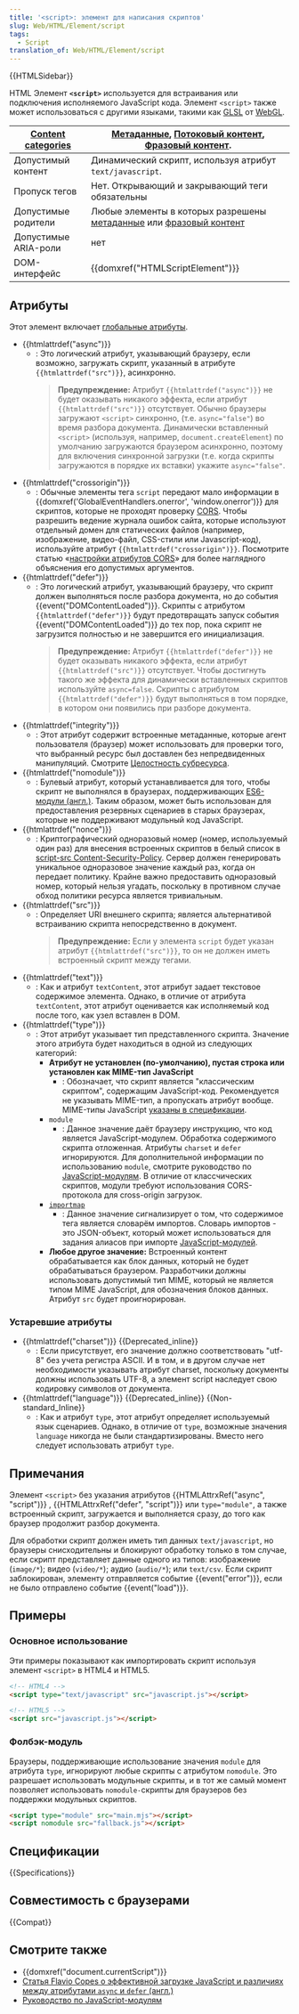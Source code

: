 ```yaml
---
title: '<script>: элемент для написания скриптов'
slug: Web/HTML/Element/script
tags:
  - Script
translation_of: Web/HTML/Element/script
---
```


{{HTMLSidebar}}

HTML Элемент **`<script>`** используется для встраивания или подключения исполняемого JavaScript кода. Элемент `<script>` также может использоваться с другими языками, такими как [GLSL](/ru/docs/Web/API/WebGL_API/By_example/Hello_GLSL) от [WebGL](/ru/docs/Web/API/WebGL_API).

| [Content categories](/ru/docs/Web/Guide/HTML/Content_categories) | [Метаданные](/ru/docs/Web/Guide/HTML/Content_categories#Метаданные), [Потоковый контент](/ru/docs/Web/Guide/HTML/Content_categories#Main_content_categories), [Фразовый контент](/ru/docs/Web/Guide/HTML/Content_categories#Phrasing_content). |
| ---------------------------------------------------------------- | ---------------------------------------------------------------------------------------------------------------------------------------------------------------------------------------------------------------------------------------------- |
| Допустимый контент                                               | Динамический скрипт, используя атрибут `text/javascript`.                                                                                                                                                                                      |
| Пропуск тегов                                                    | Нет. Открывающий и закрывающий теги обязательны                                                                                                                                                                                                |
| Допустимые родители                                              | Любые элементы в которых разрешены [метаданные](/ru/docs/Web/Guide/HTML/Content_categories#Метаданные) или [фразовый контент](/ru/docs/Web/Guide/HTML/Content_categories#Phrasing_content)                                                     |
| Допустимые ARIA-роли                                             | нет                                                                                                                                                                                                                                    |
| DOM-интерфейс                                                    | {{domxref("HTMLScriptElement")}}                                                                                                                                                                                                   |

## Атрибуты

Этот элемент включает [глобальные атрибуты](/ru/docs/Web/HTML/Общие_атрибуты).

- {{htmlattrdef("async")}}
  - : Это логический атрибут, указывающий браузеру, если возможно, загружать скрипт, указанный в атрибуте `{{htmlattrdef("src")}}`, асинхронно.
    > **Предупреждение:** Атрибут `{{htmlattrdef("async")}}` не будет оказывать никакого эффекта, если атрибут `{{htmlattrdef("src")}}` отсутствует. Обычно браузеры загружают `<script>` синхронно, (т.е. `async="false"`) во время разбора документа. Динамически вставленный `<script>` (используя, например, `document.createElement`) по умолчанию загружаются браузером асинхронно, поэтому для включения синхронной загрузки (т.е. когда скрипты загружаются в порядке их вставки) укажите `async="false"`.
- {{htmlattrdef("crossorigin")}}
  - : Обычные элементы тега `script` передают мало информации в {{domxref('GlobalEventHandlers.onerror', 'window.onerror')}} для скриптов, которые не проходят проверку [CORS](/ru/docs/HTTP_access_control). Чтобы разрешить ведение журнала ошибок сайта, которые используют отдельный домен для статических файлов (например, изображение, видео-файл, CSS-стили или Javascript-код), используйте атрибут `{{htmlattrdef("crossorigin")}}`. Посмотрите статью «[настройки атрибутов CORS](/ru/docs/Web/HTML/CORS_settings_attributes)» для более наглядного объяснения его допустимых аргументов.
- {{htmlattrdef("defer")}}
  - : Это логический атрибут, указывающий браузеру, что скрипт должен выполняться после разбора документа, но до события {{event("DOMContentLoaded")}}. Скрипты с атрибутом `{{htmlattrdef("defer")}}` будут предотвращать запуск события {{event("DOMContentLoaded")}} до тех пор, пока скрипт не загрузится полностью и не завершится его инициализация.
    > **Предупреждение:** Атрибут `{{htmlattrdef("defer")}}` не будет оказывать никакого эффекта, если атрибут `{{htmlattrdef("src")}}` отсутствует. Чтобы достигнуть такого же эффекта для динамически вставленных скриптов используйте `async=false`. Скрипты с атрибутом `{{htmlattrdef("defer")}}` будут выполняться в том порядке, в котором они появились при разборе документа.
- {{htmlattrdef("integrity")}}
  - : Этот атрибут содержит встроенные метаданные, которые агент пользователя (браузер) может использовать для проверки того, что выбранный ресурс был доставлен без непредвиденных манипуляций. Смотрите [Целостность субресурса](/ru/docs/Web/Security/Subresource_Integrity).
- {{htmlattrdef("nomodule")}}
  - : Булевый атрибут, который устанавливается для того, чтобы скрипт не выполнялся в браузерах, поддерживающих [ES6-модули (англ.)](https://hacks.mozilla.org/2015/08/es6-in-depth-modules). Таким образом, может быть использован для предоставления резервных сценариев в старых браузерах, которые не поддерживают модульный код JavaScript.
- {{htmlattrdef("nonce")}}
  - : Криптографический одноразовый номер (номер, используемый один раз) для внесения встроенных скриптов в белый список в [script-src Content-Security-Policy](/ru/docs/Web/HTTP/Headers/Content-Security-Policy/script-src). Сервер должен генерировать уникальное одноразовое значение каждый раз, когда он передает политику. Крайне важно предоставить одноразовый номер, который нельзя угадать, поскольку в противном случае обход политики ресурса является тривиальным.
- {{htmlattrdef("src")}}
  - : Определяет URI внешнего скрипта; является альтернативой встраиванию скрипта непосредственно в документ.
    > **Предупреждение:** Если у элемента `script` будет указан атрибут `{{htmlattrdef("src")}}`, то он не должен иметь встроенный скрипт между тегами.
- {{htmlattrdef("text")}}
  - : Как и атрибут `textContent`, этот атрибут задает текстовое содержимое элемента. Однако, в отличие от атрибута `textContent`, этот атрибут оценивается как исполняемый код после того, как узел вставлен в DOM.
- {{htmlattrdef("type")}}
  - : Этот атрибут указывает тип представленного скрипта. Значение этого атрибута будет находиться в одной из следующих категорий:
    - **Атрибут не установлен (по-умолчанию), пустая строка или установлен как MIME-тип JavaScript**
      - : Обозначает, что скрипт является "классическим скриптом", содержащим JavaScript-код.
        Рекомендуется не указывать MIME-тип, а пропускать атрибут вообще.
        MIME-типы JavaScript [указаны в спецификации](/ru/docs/Web/HTTP/Basics_of_HTTP/MIME_Types#textjavascript).
    - `module`
      - : Данное значение даёт браузеру инструкцию, что код является JavaScript-модулем.
        Обработка содержимого скрипта отложенная.
        Атрибуты `charset` и `defer` игнорируются.
        Для дополнительной информации по использованию `module`, смотрите руководство по [JavaScript-модулям](/ru/docs/Web/JavaScript/Guide/Modules).
        В отличие от классчических скриптов, модули требуют использования CORS-протокола для cross-origin загрузок.
    - [`importmap`](/ru/docs/Web/HTML/Element/script/type/importmap)
      - : Данное значение сигнализирует о том, что содержимое тега является словарём импортов.
        Словарь импортов - это JSON-объект, который может использоваться для задания алиасов при импорте [JavaScript-модулей](/ru/docs/Web/JavaScript/Guide/Modules#importing_modules_using_import_maps).
    - **Любое другое значение:** Встроенный контент обрабатывается как блок данных, который не будет обрабатываться браузером. Разработчики должны использовать допустимый тип MIME, который не является типом MIME JavaScript, для обозначения блоков данных. Атрибут `src` будет проигнорирован.

### Устаревшие атрибуты

- {{htmlattrdef("charset")}} {{Deprecated_inline}}
  - : Если присутствует, его значение должно соответствовать "utf-8" без учета регистра ASCII. И в том, и в другом случае нет необходимости указывать атрибут charset, поскольку документы должны использовать UTF-8, а элемент script наследует свою кодировку символов от документа.
- {{htmlattrdef("language")}} {{Deprecated_inline}} {{Non-standard_Inline}}
  - : Как и атрибут `type`, этот атрибут определяет используемый язык сценариев. Однако, в отличие от `type`, возможные значения `language` никогда не были стандартизированы. Вместо него следует использовать атрибут `type`.

## Примечания

Элемент `<script>` без указания атрибутов {{HTMLAttrxRef("async", "script")}} , {{HTMLAttrxRef("defer", "script")}} или `type="module"`, а также встроенный скрипт, загружается и выполняется сразу, до того как браузер продолжит разбор документа.

Для обработки скрипт должен иметь тип данных `text/javascript`, но браузеры снисходительны и блокируют обработку только в том случае, если скрипт представляет данные одного из типов: изображение (`image/*`); видео (`video/*`); аудио (`audio/*`); или `text/csv`. Если скрипт заблокирован, элементу отправляется событие {{event("error")}}, если не было отправлено событие {{event("load")}}.

## Примеры

### Основное использование

Эти примеры показывают как импортировать скрипт используя элемент `<script>` в HTML4 и HTML5.

```html
<!-- HTML4 -->
<script type="text/javascript" src="javascript.js"></script>

<!-- HTML5 -->
<script src="javascript.js"></script>
```

### Фолбэк-модуль

Браузеры, поддерживающие использование значения `module` для атрибута `type`, игнорируют любые скрипты с атрибутом `nomodule`. Это разрешает использовать модульные скрипты, и в тот же самый момент позволяет использовать `nomodule-`скрипты для браузеров без поддержки модульных скриптов.

```html
<script type="module" src="main.mjs"></script>
<script nomodule src="fallback.js"></script>
```

## Спецификации

{{Specifications}}

## Совместимость с браузерами

{{Compat}}

## Смотрите также

- {{domxref("document.currentScript")}}
- [Статья Flavio Copes о эффективной загрузке JavaScript и различиях между атрибутами `async` и `defer` (англ.)](https://flaviocopes.com/javascript-async-defer/)
- [Руководство по JavaScript-модулям](/ru/docs/Web/JavaScript/Guide/Modules)
